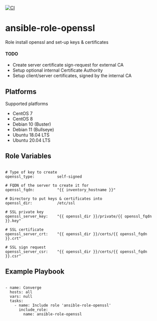 [![CI](https://github.com/de-it-krachten/ansible-role-openssl/workflows/CI/badge.svg?event=push)](https://github.com/de-it-krachten/ansible-role-openssl/actions?query=workflow%3ACI)


# ansible-role-openssl

Role install openssl and set-up keys & certificates

#### TODO

* Create server certificate sign-request for external CA
* Setup optional internal Certificate Authority
* Setup client/server certificates, signed by the internal CA


Platforms
--------------

Supported platforms

- CentOS 7
- CentOS 8
- Debian 10 (Buster)
- Debian 11 (Bullseye)
- Ubuntu 18.04 LTS
- Ubuntu 20.04 LTS



Role Variables
--------------
<pre><code>
# Type of key to create
openssl_type:          self-signed

# FQDN of the server to create it for
openssl_fqdn:          "{{ inventory_hostname }}"

# Directory to put keys & certificates into
openssl_dir:           /etc/ssl

# SSL private key
openssl_server_key:    "{{ openssl_dir }}/private/{{ openssl_fqdn }}.key"

# SSL certificate
openssl_server_crt:    "{{ openssl_dir }}/certs/{{ openssl_fqdn }}.crt"

# SSL sign request
openssl_server_csr:    "{{ openssl_dir }}/certs/{{ openssl_fqdn }}.csr"
</pre></code>


Example Playbook
----------------

<pre><code>
- name: Converge
  hosts: all
  vars: null
  tasks:
    - name: Include role 'ansible-role-openssl'
      include_role:
        name: ansible-role-openssl
</pre></code>
